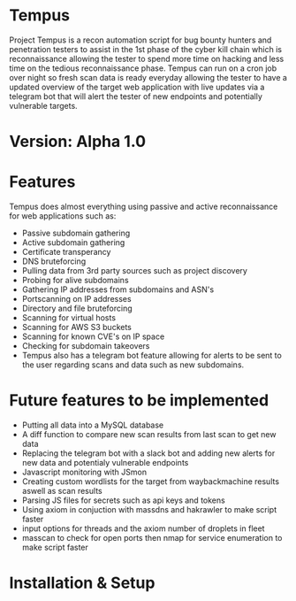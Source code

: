 # Tempus
Project Tempus is a recon automation script for bug bounty hunters and penetration testers to assist in the 1st phase of the cyber kill chain which is reconnaissance allowing the tester to spend more time on hacking and less time on the tedious reconnaissance phase.  Tempus can run on a cron job over night so fresh scan data is ready everyday allowing the tester to have a updated overview of the target web application with live updates via a telegram bot that will alert the tester of new endpoints and potentially vulnerable targets.

# Version: Alpha 1.0

# Features

Tempus does almost everything using passive and active reconnaissance for web applications such as:

* Passive subdomain gathering
* Active subdomain gathering
* Certificate transperancy 
* DNS bruteforcing
* Pulling data from 3rd party sources such as project discovery
* Probing for alive subdomains
* Gathering IP addresses from subdomains and ASN's
* Portscanning on IP addresses
* Directory and file bruteforcing
* Scanning for virtual hosts
* Scanning for AWS S3 buckets
* Scanning for known CVE's on IP space
* Checking for subdomain takeovers
* Tempus also has a telegram bot feature allowing for alerts to be sent to the user regarding scans and data such as new subdomains.

# Future features to be implemented
* Putting all data into a MySQL database
* A diff function to compare new scan results from last scan to get new data
* Replacing the telegram bot with a slack bot and adding new alerts for new data and potentialy vulnerable endpoints
* Javascript monitoring with JSmon
* Creating custom wordlists for the target from waybackmachine results aswell as scan results
* Parsing JS files for secrets such as api keys and tokens
* Using axiom in conjuction with massdns and hakrawler to make script faster
* input options for threads and the axiom number of droplets in fleet
* masscan to check for open ports then nmap for service enumeration to make script faster  

# Installation & Setup


